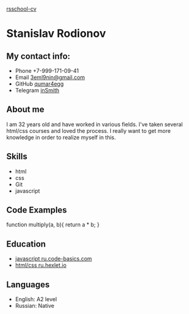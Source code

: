 [rsschool-cv](https://qumar4egg.github.io/rsschool-cv/cv)

# Stanislav Rodionov

## My contact info:

- Phone +7-999-171-09-41
- Email [3eml9nin@gmail.com](3eml9nin@gmail.com)
- GitHub [qumar4egg](https://github.com/qumar4egg)
- Telegram [inSmith](https://t.me/insmith)

## About me

I am 32 years old and have worked in various fields. I've taken several html/css courses and loved the process. I really want to get more knowledge in order to realize myself in this.

## Skills

- html
- css
- Git
- javascript

## Code Examples

function multiply(a, b){
return a \* b;
}

## Education

- [javascript ru.code-basics.com](https://ru.code-basics.com/languages/javascript)
- [html/css ru.hexlet.io](https://ru.hexlet.io/courses/layout-designer-basics)

## Languages

- English: A2 level
- Russian: Native
